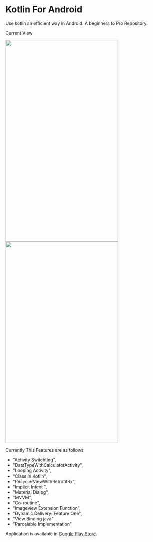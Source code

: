 # Kotlin For Android
Use kotlin an efficient way in Android. A beginners to Pro Repository. 

Current View

<img src="device-2020-03-19-112858.png" width="360" height="640"> <img src="device-2020-03-19-113016.png" width="360" height="640">

Currently This Features are as follows
-	"Activity Switchting",
-	"DataTypeWithCalculatorActivity",
-	"Looping Activity",
-	"Class In Kotlin",
-	"RecyclerViewWithRetrofitRx",
-	"Implicit Intent ",
-	"Material Dialog",
-	"MVVM",
-	"Co-routine",
-	"Imageview Extension Function",
-	"Dynamic Delivery: Feature One",
-	"View Binding java"
- "Parcelable Implementation"

Application is available in [Google Play Store](https://play.google.com/store/apps/details?id=com.shihab.kotlintoday).
